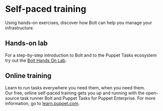 # Self-paced training

Using hands-on exercises, discover how Bolt can help you manage your infrastructure.

## Hands-on lab

For a step-by-step introduction to Bolt and to the Puppet Tasks ecosystem try out the [Bolt Hands On Lab](https://puppetlabs.github.io/bolt/).

## Online training

Learn to run tasks everywhere you need them, when you need them. Our free, online self-paced training gets you up and running with the open-source task runner Bolt and Puppet Tasks for Puppet Enterprise. For more information, go to [learn.puppet.com](https://learn.puppet.com/course/puppet-orchestration-bolt-and-tasks).

